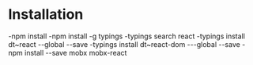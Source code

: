 Installation
===========
-npm install
-npm install -g typings
-typings search react
-typings install dt~react --global --save
-typings install dt~react-dom ---global --save
-npm install --save  mobx mobx-react


